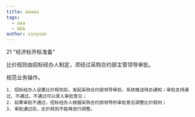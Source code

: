 ```yaml
---
title: aaaaa
tags: 
  - aaa
  - bbb
author: xinyuan
---
```

21    "经济标开标准备"         

比价规则由招标经办人制定，须经过采购合约部主管领导审批。     

规范业务操作。                         

   	1. 招标经办人设置比价规则后，发起采购合约部领导审批，系统推送待办通知；审批支持通过、不通过。不通过可以录入审批意见；
   	2. 如果审批不通过，招标经办人根据采购合约部领导的审批意见调整比价规则；
   	3. 审批通过后，比价规则不能再进行调整。

